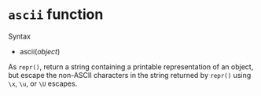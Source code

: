 # `ascii` function

Syntax 

- ascii(*object*)

As `repr()`, return a string containing a printable representation of an object, but escape the non-ASCII characters in the string returned by `repr()` using `\x`, `\u`, or `\U` escapes. 